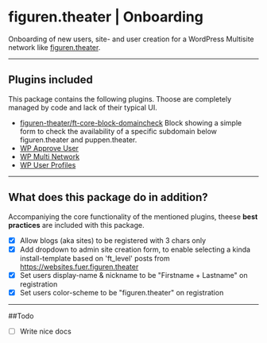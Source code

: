 # figuren.theater | Onboarding

Onboarding of new users, site- and user creation for a WordPress Multisite network like [figuren.theater](https://figuren.theater).

---

## Plugins included

This package contains the following plugins. 
Thoose are completely managed by code and lack of their typical UI.

* [figuren-theater/ft-core-block-domaincheck](https://github.com/figuren-theater/ft-core-block-domaincheck)
    Block showing a simple form to check the availability of a specific subdomain below figuren.theater and puppen.theater.
* [WP Approve User](https://wordpress.org/plugins/wp-approve-user/#developers)
* [WP Multi Network](https://wordpress.org/plugins/wp-multi-network/#developers)
* [WP User Profiles](https://wordpress.org/plugins/wp-user-profiles/#developers)

---

## What does this package do in addition?

Accompaniying the core functionality of the mentioned plugins, theese **best practices** are included with this package.

* [x] Allow blogs (aka sites) to be registered with 3 chars only
* [x] Add dropdown to admin site creation form, to enable selecting a kinda install-template based on 'ft_level' posts from https://websites.fuer.figuren.theater
* [x] Set users display-name & nickname to be "Firstname + Lastname" on registration
* [x] Set users color-scheme to be "figuren.theater" on registration

---

##Todo


* [ ] Write nice docs
